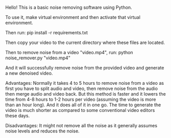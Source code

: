 Hello! This is a basic noise removing software using Python. 

To use it, make virtual environment and then activate that virtual environment.

Then run:
  pip install -r requirements.txt

Then copy your video to the current directory where these files are located.

Then to remove noise from a video "video.mp4", run:
  python noise_remover.py "video.mp4"

And it will successfully remove noise from the provided video and generate a new denoised video.

Advantages: Normally it takes 4 to 5 hours to remove noise from a video as first you have to split audio and video, 
then remove noise from the audio then merge audio and video back. But this method is faster and it lowers the time from 4-8 hours to 1-2 hours per video
(assuming the video is more than an hour long). And it does all of it in one go. The time to generate the video is much shorter as compared to some conventional video editors these days.

Disadvantages: It might not remove all the noise as it generally assumes noise levels and reduces the noise.

